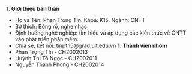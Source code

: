 **1. Giới thiệu bản thân**
- Họ và Tên: Phan Trọng Tín. Khoá: K15. Ngành: CNTT
- Sở thích: Bóng rổ, nghe nhạc
- Định hướng nghề nghiệp: tìm hiểu và áp dụng các kiến thức về CNTT vào phát triển phần mềm.
- Chia sẻ, kết nối: tinpt.15@grad.uit.edu.vn
**1. Thành viên nhóm**
- Phan Trọng Tín - CH2002013
- Huỳnh Thị Tố Ngọc - CH2002011
- Nguyễn Thanh Phong - CH2002014
